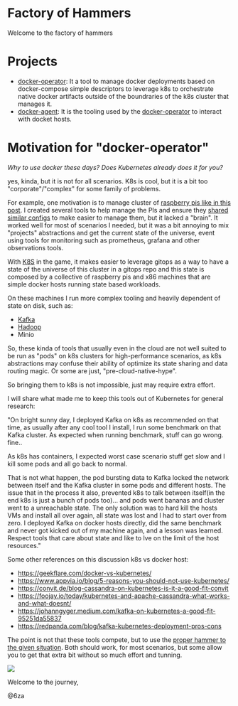 # Factory of Hammers

Welcome to the factory of hammers


# Projects

- [docker-operator](https://github.com/6zacode-toolbox/docker-operator):  It a tool to manage docker deployments based on docker-compose simple descriptors to leverage k8s to orchestrate native docker artifacts outside of the boundraries of the k8s cluster that manages it. 
- [docker-agent](https://github.com/6zacode-toolbox/docker-agent): It is the tooling used by the [docker-operator](https://github.com/6zacode-toolbox/docker-operator) to interact with docket hosts. 


# Motivation for "docker-operator"

*Why to use docker these days? Does Kubernetes already does it for you?*

yes, kinda, but it is not for all scenarios. K8s is cool, but it is a bit too "corporate"/"complex"  for some family of problems. 

For example, one motivation is to manage cluster of [raspberry pis like in this post](https://medium.com/p/10e2a20d5695). I created several tools to help manage the PIs and ensure they [shared similar configs](https://github.com/6za/pi-gen) to make easier to manage them, but it lacked a "brain".  It worked well for most of scenarios I needed, but it was a bit annoying to mix "projects" abstractions and get the current state of the universe, event using tools for monitoring such as prometheus, grafana and other observations tools.  


With [K8S](https://medium.com/p/how-to-start-on-gitops-fast-435b8ff0a57a) in the game, it makes easier to leverage gitops as a way to have a state of the universe of this cluster in a gitops repo and this state is composed by a collective of raspberry pis and x86 machines that are simple docker hosts running state based workloads.  

On these machines I run more complex tooling and heavily dependent of state on disk, such as: 
- [Kafka](https://github.com/6za/kafka)
- [Hadoop](https://github.com/6za/hdfs-sample)
- Minio 

So, these kinda of tools that usually even in the cloud are not well suited to be run as "pods" on k8s clusters for high-performance scenarios, as k8s abstractions may confuse their ability of optimize its state sharing and data routing magic. Or some are just, "pre-cloud-native-hype". 

So bringing them to k8s is not impossible, just may require extra effort. 

I will share what made me to keep this tools out of Kubernetes for general research:

"On bright sunny day, I deployed Kafka on k8s as recommended on that time, as usually after any cool tool I install, I run some benchmark on that Kafka cluster. As expected when running benchmark, stuff can go wrong. fine.. 

As k8s has containers, I expected worst case scenario stuff get slow and I kill some pods and all go back to normal. 

That is not what happen, the pod bursting data to Kafka locked the network between itself and the Kafka cluster in some pods and different hosts. The issue that in the process it also, prevented k8s to talk between itself(in the end k8s is just a bunch of pods too)... and pods went bananas and cluster went to a unreachable state. The only solution was to hard kill the hosts VMs and install all over again, all state was lost and I had to start over from zero. I deployed Kafka on docker hosts directly, did the same benchmark and never got kicked out of my machine again, and a lesson was learned. Respect tools that care about state and like to lve on the limit of the host resources."


Some other references on this discussion k8s vs docker host: 
- https://geekflare.com/docker-vs-kubernetes/
- https://www.appvia.io/blog/5-reasons-you-should-not-use-kubernetes/
- https://convit.de/blog-cassandra-on-kubernetes-is-it-a-good-fit-convit
- https://foojay.io/today/kubernetes-and-apache-cassandra-what-works-and-what-doesnt/
- https://johanngyger.medium.com/kafka-on-kubernetes-a-good-fit-95251da55837
- https://redpanda.com/blog/kafka-kubernetes-deployment-pros-cons


The point is not that these tools compete, but to use the [proper hammer to the given situation](https://www.electronicshub.org/types-of-hammers/). Both should work, for most scenarios, but some allow you to get that extra bit without so much effort and tunning.

![](https://media.giphy.com/media/woblmoiaEOk6c/giphy.gif)



Welcome to the journey, 

@6za
